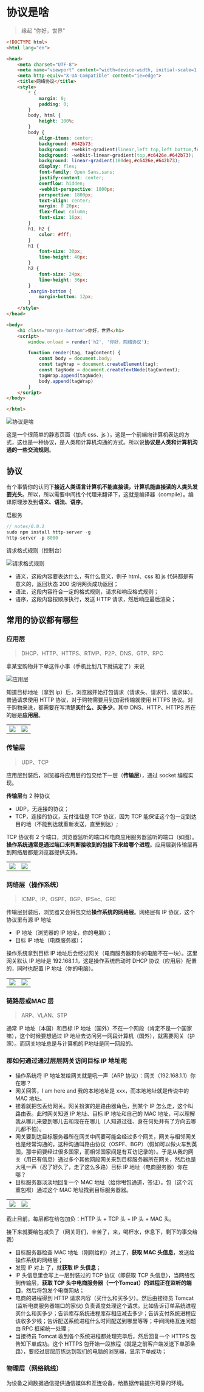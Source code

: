 # 协议是啥

>缘起 "你好，世界"

```html
<!DOCTYPE html>
<html lang="en">

<head>
    <meta charset="UTF-8">
    <meta name="viewport" content="width=device-width, initial-scale=1.0">
    <meta http-equiv="X-UA-Compatible" content="ie=edge">
    <title>网络协议</title>
    <style>
        * {
            margin: 0;
            padding: 0;
        }
        body, html {
            height: 100%;
        }
        body {
            align-items: center;
            background: #642b73;
            background: -webkit-gradient(linear,left top,left bottom,from(#c6426e),to(#642b73));
            background: -webkit-linear-gradient(top,#c6426e,#642b73);
            background: linear-gradient(180deg,#c6426e,#642b73);
            display: flex;
            font-family: Open Sans,sans;
            justify-content: center;
            overflow: hidden;
            -webkit-perspective: 1800px;
            perspective: 1800px;
            text-align: center;
            margin: 0 20px;
            flex-flow: column;
            font-size: 16px;
        }
        h1, h2 {
            color: #fff;
        }
        h1 {
            font-size: 30px;
            line-height: 40px;
        }
        h2 {
            font-size: 24px;
            line-height: 36px;
        }
        .margin-bottom {
            margin-bottom: 12px;
        }
    </style>
</head>

<body>
    <h1 class="margin-bottom">你好，世界</h1>
    <script>
        window.onload = render('h2', '你好，网络协议');

        function render(tag, tagContent) {
            const body = document.body;
            const tagWrap = document.createElement(tag);
            const tagNode = document.createTextNode(tagContent);
            tagWrap.append(tagNode);
            body.append(tagWrap)
        }
    </script>
</body>

</html>
```

![协议是啥](./assets/00.png)

这是一个很简单的静态页面（加点 css、js ），这是一个前端向计算机表达的方式，这也是一种协议，是人类和计算机沟通的方式。所以说**协议是人类和计算机沟通的一些交流规则**。

## 协议

有个事情你的认同下**接近人类语言计算机不能直接读，计算机能直接读的人类头发要光头**。所以，所以需要中间找个代理来翻译下，这就是编译器（compile）。编译原理涉及到**语义、语法、语序**。

启服务

```javascript
// notes/0.0.1 
sudo npm install http-server -g
http-server -p 8000
```

请求格式规则（控制台）

![请求格式规则](./assets/00-01.png)

- 语义，这段内容要表达什么，有什么意义，例子 html、css 和 js 代码都是有意义的，返回状态 200 说明网页成功返回；
- 语法，这段内容符合一定的格式规则，请求和响应格式规则；
- 语序，这段内容按顺序执行，发送 HTTP 请求，然后响应最后渲染；

## 常用的协议都有哪些

### 应用层

> DHCP、HTTP、HTTPS、RTMP、P2P、DNS、GTP、RPC

拿某宝购物并下单这件小事（手机比划几下就搞定了）来说

![应用层](./assets/01.png)

知道目标地址（拿到 ip）后，浏览器开始打包请求（请求头、请求行、请求体）。普通请求使用 HTTP 协议，对于购物需要用到加密传输就使用 HTTPS 协议。对于购物来说，都需要在写清楚**买什么、买多少**。其中 DNS、HTTP、HTTPS 所在的层是**应用层**。

<table style="border: 0;">
    <tr style="border: 0;">
        <td style="border: 0;"><img src="./assets/02.png"/></td>
        <td style="border: 0;"><img src="./assets/02-01.png"/></td>
    </tr>
</table>

### 传输层

> UDP、TCP

应用层封装后，浏览器将应用层的包交给下一层（**传输层**），通过 socket 编程实现。

**传输层**有 2 种协议

- UDP，无连接的协议；
- TCP，连接的协议，支付往往是 TCP 协议，因为 TCP 能保证这个包一定到达目的地（不能到达就重新发送，直至到达）;

TCP 协议有 2 个端口，浏览器监听的端口和电商应用服务器监听的端口（如图）。**操作系统通常是通过端口来判断接收到的包接下来给哪个进程**。应用层到传输层再到网络层都是浏览器提供支持。

<table style="border: 0;">
    <tr style="border: 0;">
        <td style="border: 0;"><img src="./assets/03.png"/></td>
        <td style="border: 0;"><img src="./assets/03-01.png"/></td>
    </tr>
</table>

### 网络层（操作系统）

> ICMP、IP、OSPF、BGP、IPSec、GRE

传输层封装后，浏览器又会将包交给**操作系统的网络层**。网络层有 IP 协议，这个协议里有源 IP 地址

- IP 地址（浏览器的 IP 地址，你的电脑）；
- 目标 IP 地址（电商服务器）；

操作系统拿到目标 IP 地址后会经过网关（电商服务器和你的电脑不在一块）。这里网关默认 IP 地址是 192.168.1.1，这是操作系统启动时 DHCP 协议（应用层）配置的，同时也配置 IP 地址（你的电脑）。

<table style="border: 0;">
    <tr style="border: 0;">
        <td style="border: 0;"><img src="./assets/04.png"/></td>
        <td style="border: 0;"><img src="./assets/04-01.png"/></td>
    </tr>
</table>

### 链路层或MAC 层

> ARP、VLAN、STP

通常 IP 地址（本国）和目标 IP 地址（国外）不在一个网段（肯定不是一个国家嘛），这个时候要想通过 IP 地址去访问另一网段计算机（国外），就需要网关（护照）。而网关地址总是与计算机的IP地址是同一网段的。

### 那如何通过通过层层网关访问目标 IP 地址呢

- 操作系统将 IP 地址发给网关就是吼一声（ARP 协议）：网关（192.168.1.1）你在哪？
- 网关回答，I am here and 我的本地地址是 xxx，而本地地址就是传说中的 MAC 地址。
- 接着就把包丢给网关。网关扮演的是路由器角色，到某个 IP 怎么走，这个叫路由表。此时网关知道 IP 地址、目标 IP 地址和自己的 MAC 地址，可以理解我从哪儿来要到哪儿去和现在在哪儿（人知道过往、身在何处并有了方向去哪儿都不怕）。
- 网关要到达目标服务器所在网关中间要可能会经过多个网关，网关与相邻网关也是经常沟通的，这种沟通叫路由协议（OSPF、BGP）（假如可以做火车到英国，那中间要经过很多国家，而相邻国家间是有互访记录的）。于是从我的网关（用已有信息）通过多个其他网段网关来到目标服务器所在网关，然后也是大吼一声（忍了好久了，走了这么多路）目标 IP 地址（电商服务器）你在哪？
- 目标服务器淡淡地回复一个 MAC 地址（给你甩包通道，签证）。包（这个沉重包袱）通过这个 MAC 地址找到目标服务器器。
  
<table style="border: 0;">
    <tr style="border: 0;">
        <td style="border: 0;"><img src="./assets/05.png"/></td>
        <td style="border: 0;"><img src="./assets/05-01.png"/></td>
    </tr>
</table>

截止目前，每层都在给包加负：HTTP 头 + TCP 头 + IP 头 + MAC 头。

接下来就要给包减负了（网关哥们，辛苦了，来，喝杯水，休息下，剩下的事交给我）

- 目标服务器检查 MAC 地址（刚刚给的）对上了，**获取 MAC 头信息**，发送给操作系统的网络层；
- 发现 IP 对上 了，就**获取 IP 头信息**；
- IP 头信息里会写上一层封装过的 TCP 协议（即获取 TCP 头信息），当网络包到传输层，**获取 TCP 头中电商服务器（一个Tomcat）的进程正在监听的端口**，然后将包发个电商网站；
- 电商的进程得到 HTTP 请求内容（买什么和买多少）。然后由接待员 Tomcat (监听电商服务器端口的家伙) 负责调度处理这个请求。比如告诉订单系统进程买什么和买多少；告诉库存系统进程库存相应减去多少；告诉支付系统进程应该收多少钱；告诉配送系统进程什么时间配送到哪里等等；中间网络互连问题由 RPC 框架统一处理；
- 当接待员 Tomcat 收到各个系统进程都处理完毕后，然后回复一个 HTTPS 包告知下单成功。这个 HTTPS 包开始一段旅程（就是之前客户端发送下单那条路），要经过层层历练达到我们的电脑的浏览器，显示下单成功；

### 物理层（网络跳线）

为设备之间数据通信提供通信媒体和互连设备，给数据传输提供可靠的环境。
